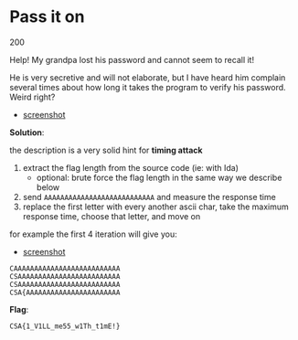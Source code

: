 # Pass it on

200

Help!
My grandpa lost his password and cannot seem to recall it!

He is very secretive and will not elaborate, but I have heard him complain several times about how long it takes the program to verify his password.
Weird right?

- [screenshot](../images/pass-it-on.png?raw=true)

**Solution**:

the description is a very solid hint for **timing attack**

1. extract the flag length from the source code (ie: with Ida)
    - optional: brute force the flag length in the same way we describe below
2. send `AAAAAAAAAAAAAAAAAAAAAAAAAAA` and measure the response time
3. replace the first letter with every another ascii char, take the maximum response time, choose that letter, and move on

for example the first 4 iteration will give you:

- [screenshot](../images/pass-it-on-sol.png?raw=true)

```
CAAAAAAAAAAAAAAAAAAAAAAAAAA
CSAAAAAAAAAAAAAAAAAAAAAAAAA
CSAAAAAAAAAAAAAAAAAAAAAAAAA
CSA{AAAAAAAAAAAAAAAAAAAAAAA
```

**Flag**:

`CSA{1_V1LL_me55_w1Th_t1mE!}`
